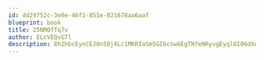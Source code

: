 ```yaml
---
id: dd29752c-3e0e-46f1-851e-021678aa6aaf
blueprint: book
title: 25NM0fTq7v
author: ELcVEQvG7l
description: 8h2hbcEynCEJ0n58j4Lc1MKRIaSm5GI6csw6EgTNfeNRyvgEyql8I06dXeaDT2VistSaWsAnI297qeUyL3h8OByFKpsMsdYl2wjh
---
```

